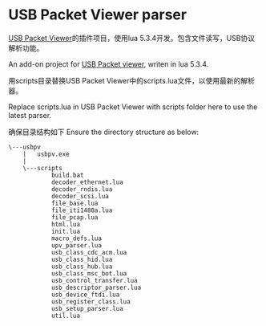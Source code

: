 # USB Packet Viewer parser

[USB Packet Viewer](http://pv.tusb.org)的插件项目，使用lua 5.3.4开发。包含文件读写，USB协议解析功能。

An add-on project for [USB Packet viewer](http://pv.tusb.org), writen in lua 5.3.4.


用scripts目录替换USB Packet Viewer中的scripts.lua文件，以使用最新的解析器。

Replace scripts.lua in USB Packet Viewer with scripts folder here to use the latest parser.

确保目录结构如下 Ensure the directory structure as below:

``` batch
\---usbpv
    |   usbpv.exe
    |
    \---scripts
            build.bat
            decoder_ethernet.lua
            decoder_rndis.lua
            decoder_scsi.lua
            file_base.lua
            file_iti1480a.lua
            file_pcap.lua
            html.lua
            init.lua
            macro_defs.lua
            upv_parser.lua
            usb_class_cdc_acm.lua
            usb_class_hid.lua
            usb_class_hub.lua
            usb_class_msc_bot.lua
            usb_control_transfer.lua
            usb_descriptor_parser.lua
            usb_device_ftdi.lua
            usb_register_class.lua
            usb_setup_parser.lua
            util.lua
```


